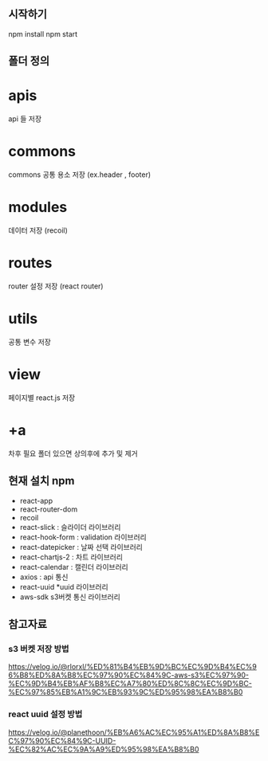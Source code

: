 ## 시작하기
npm install
npm start

## 폴더 정의
# apis
api 들 저장
# commons
commons 공통 용소 저장 (ex.header , footer)
# modules
데이터 저장 (recoil)
# routes
router 설정 저장 (react router)
# utils
공통 변수 저장
# view
페이지별 react.js 저장
# +a
차후 필요 폴더 있으면 상의후에 추가 및 제거

## 현재 설치 npm
* react-app
* react-router-dom
* recoil
* react-slick : 슬라이더 라이브러리
* react-hook-form : validation 라이브러리
* react-datepicker : 날짜 선택 라이브러리
* react-chartjs-2 : 차트 라이브러리
* react-calendar : 캘린더 라이브러리
* axios : api 통신
* react-uuid *uuid 라이브러리
* aws-sdk s3버켓 통신 라이브러리

## 참고자료
### s3 버켓 저장 방법
https://velog.io/@rlorxl/%ED%81%B4%EB%9D%BC%EC%9D%B4%EC%96%B8%ED%8A%B8%EC%97%90%EC%84%9C-aws-s3%EC%97%90-%EC%9D%B4%EB%AF%B8%EC%A7%80%ED%8C%8C%EC%9D%BC-%EC%97%85%EB%A1%9C%EB%93%9C%ED%95%98%EA%B8%B0
### react uuid 설정 방법
https://velog.io/@planethoon/%EB%A6%AC%EC%95%A1%ED%8A%B8%EC%97%90%EC%84%9C-UUID-%EC%82%AC%EC%9A%A9%ED%95%98%EA%B8%B0
